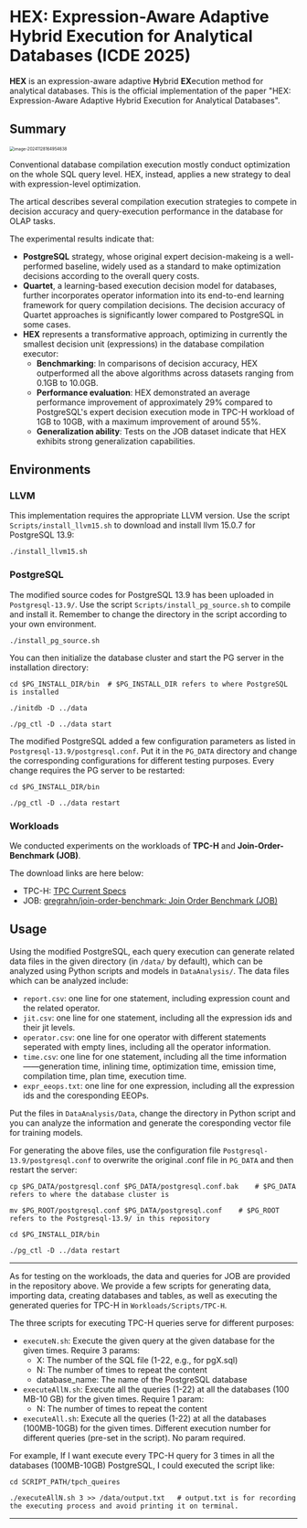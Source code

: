 # HEX: Expression-Aware Adaptive Hybrid Execution for Analytical Databases (ICDE 2025)
**HEX** is an expression-aware adaptive **H**ybrid **EX**ecution method for analytical databases. This is the official implementation of the paper "HEX: Expression-Aware Adaptive Hybrid Execution for Analytical Databases".

## Summary

<img src="https://my-typora-image-host.oss-cn-hangzhou.aliyuncs.com//img/image-20241128164954638.png" alt="image-20241128164954638" style="zoom: 50%;" /> 

Conventional database compilation execution mostly conduct optimization on the whole SQL query level. HEX, instead, applies a new strategy to deal with expression-level optimization. 

The artical describes several compilation execution strategies to compete in decision accuracy and query-execution performance in the database for OLAP tasks.

The experimental results indicate that:

- **PostgreSQL** strategy, whose original expert decision-makeing is a well-performed baseline, widely used as a standard to make optimization decisions according to the overall query costs.
- **Quartet**, a learning-based execution decision model for databases, further incorporates operator information into its end-to-end learning framework for query compilation decisions. The decision accuracy of Quartet approaches is significantly lower compared to PostgreSQL in some cases.
- **HEX** represents a transformative approach, optimizing in currently the smallest decision unit (expressions) in the database compilation executor:
  - **Benchmarking**: In comparisons of decision accuracy, HEX outperformed all the above algorithms across datasets ranging from 0.1GB to 10.0GB.
  - **Performance evaluation**: HEX demonstrated an average performance improvement of approximately 29% compared to PostgreSQL's expert decision execution mode in TPC-H workload of 1GB to 10GB, with a maximum improvement of around 55%.
  - **Generalization ability**: Tests on the JOB dataset indicate that HEX exhibits strong generalization capabilities.

## Environments

### LLVM

This implementation requires the appropriate LLVM version. Use the script `Scripts/install_llvm15.sh` to download and install llvm 15.0.7 for PostgreSQL 13.9: 

```shell
./install_llvm15.sh
```

### PostgreSQL

The modified source codes for PostgreSQL 13.9 has been uploaded in `Postgresql-13.9/`. Use the script `Scripts/install_pg_source.sh` to compile and install it. Remember to change the directory in the script according to your own environment.

```shell
./install_pg_source.sh
```

You can then initialize the database cluster and start the PG server in the installation directory:

```shell
cd $PG_INSTALL_DIR/bin  # $PG_INSTALL_DIR refers to where PostgreSQL is installed

./initdb -D ../data

./pg_ctl -D ../data start
```

The modified PostgreSQL added a few configuration parameters as listed in `Postgresql-13.9/postgresql.conf`. Put it in the `PG_DATA` directory and change the corresponding configurations for different testing purposes. Every change requires the PG server to be restarted:

```shell
cd $PG_INSTALL_DIR/bin

./pg_ctl -D ../data restart
```

### Workloads

We conducted experiments on the workloads of **TPC-H** and **Join-Order-Benchmark (JOB)**.

The download links are here below:

- TPC-H: [TPC Current Specs](https://www.tpc.org/tpc_documents_current_versions/current_specifications5.asp)
- JOB: [gregrahn/join-order-benchmark: Join Order Benchmark (JOB)](https://github.com/gregrahn/join-order-benchmark)

## Usage

Using the modified PostgreSQL, each query execution can generate related data files in the given directory (in ``/data/`` by default), which can be analyzed using Python scripts and models in `DataAnalysis/`. The data files which can be analyzed include:

- `report.csv`: one line for one statement, including expression count and the related operator.
- `jit.csv`: one line for one statement, including all the expression ids and their jit levels.
- `operator.csv`: one line for one operator with different statements seperated with empty lines, including all the operator information.
- `time.csv`: one line for one statement, including all the time information——generation time, inlining time, optimization time, emission time, compilation time, plan time, execution time.
- `expr_eeops.txt`: one line for one expression, including all the expression ids and the coresponding EEOPs.

Put the files in `DataAnalysis/Data`, change the directory in Python script and you can analyze the information and generate the coresponding vector file for training models.

For generating the above files, use the configuration file `Postgresql-13.9/postgresql.conf` to overwrite the original .conf file in `PG_DATA` and then restart the server:

```shell
cp $PG_DATA/postgresql.conf $PG_DATA/postgresql.conf.bak	# $PG_DATA refers to where the database cluster is

mv $PG_ROOT/postgresql.conf $PG_DATA/postgresql.conf    # $PG_ROOT refers to the Postgresql-13.9/ in this repository

cd $PG_INSTALL_DIR/bin

./pg_ctl -D ../data restart
```

---

As for testing on the workloads, the data and queries for JOB are provided in the repository above. We provide a few scripts for generating data, importing data, creating databases and tables, as well as executing the generated queries for TPC-H in `Workloads/Scripts/TPC-H`. 

The three scripts for executing TPC-H queries serve for different purposes:

- `executeN.sh`: Execute the given query at the given database for the given times. Require 3 params:
  - X: The number of the SQL file (1-22, e.g., for pgX.sql)
  - N: The number of times to repeat the content
  - database_name: The name of the PostgreSQL database
- `executeAllN.sh`: Execute all the queries (1-22) at all the databases (100 MB-10 GB) for the given times. Require 1 param:
  - N: The number of times to repeat the content
- `executeAll.sh`: Execute all the queries (1-22) at all the databases (100MB-10GB) for the given times. Different execution number for different queries (pre-set in the script). No param required.

For example, If I want execute every TPC-H query for 3 times in all the databases (100MB-10GB) PostgreSQL, I could executed the script like:

```shell
cd SCRIPT_PATH/tpch_queires

./executeAllN.sh 3 >> /data/output.txt   # output.txt is for recording the executing process and avoid printing it on terminal.
```

---

